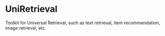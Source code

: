 # UniRetrieval
Toolkit for Universal Retrieval, such as text retrieval, item recommendation, image retrieval, etc.
